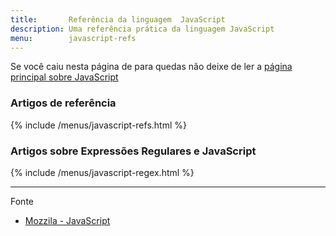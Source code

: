 ```yaml
---
title:       Referência da linguagem  JavaScript
description: Uma referência prática da linguagem JavaScript
menu:        javascript-refs
---
```


Se você caiu nesta página de para quedas não deixe de ler a [página principal sobre JavaScript](/javascript/)

### Artigos de referência

{% include /menus/javascript-refs.html %}


### Artigos sobre Expressões Regulares e JavaScript

{% include /menus/javascript-regex.html %}


<hr/>
Fonte

- [Mozzila - JavaScript](https://developer.mozilla.org/en-US/learn/javascript "link-externo")
